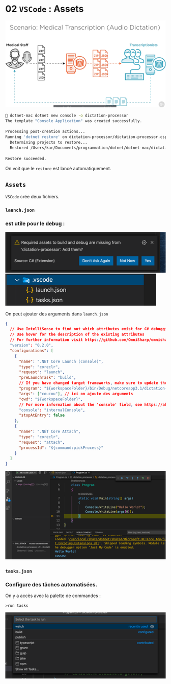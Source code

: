 # 02 `VSCode` : Assets

<img src="assets/scenario.png" alt="scenario" style="zoom:50%;" />

```bash
🦄 dotnet-mac dotnet new console -o dictation-processor
The template "Console Application" was created successfully.

Processing post-creation actions...
Running 'dotnet restore' on dictation-processor/dictation-processor.csproj...
  Determining projects to restore...
  Restored /Users/kar/Documents/programmation/dotnet/dotnet-mac/dictation-processor/dictation-processor.csproj (in 126 ms).

Restore succeeded.
```

On voit que le `restore` est lancé automatiquement.

## `Assets`

`VSCode` crée deux fichiers.

### `launch.json`

### est utile pour le debug :

<img src="assets/Screenshot2020-10-18at09.05.10.png" alt="Screenshot 2020-10-18 at 09.05.10" style="zoom:50%;" />

<img src="assets/Screenshot2020-10-18at09.05.46.png" alt="Screenshot 2020-10-18 at 09.05.46" style="zoom:50%;" />

On peut ajouter des arguments dans `launch.json`

```json
{
  // Use IntelliSense to find out which attributes exist for C# debugging
  // Use hover for the description of the existing attributes
  // For further information visit https://github.com/OmniSharp/omnisharp-vscode/blob/master/debugger-launchjson.md
  "version": "0.2.0",
  "configurations": [
    {
      "name": ".NET Core Launch (console)",
      "type": "coreclr",
      "request": "launch",
      "preLaunchTask": "build",
      // If you have changed target frameworks, make sure to update the program path.
      "program": "${workspaceFolder}/bin/Debug/netcoreapp3.1/dictation-processor.dll",
      "args": ["coucou"], // ici on ajoute des arguments
      "cwd": "${workspaceFolder}",
      // For more information about the 'console' field, see https://aka.ms/VSCode-CS-LaunchJson-Console
      "console": "internalConsole",
      "stopAtEntry": false
    },
    {
      "name": ".NET Core Attach",
      "type": "coreclr",
      "request": "attach",
      "processId": "${command:pickProcess}"
    }
  ]
}
```

<img src="assets/Screenshot2020-10-18at09.10.43.png" alt="Screenshot 2020-10-18 at 09.10.43" style="zoom:50%;" />

### `tasks.json`

### Configure des tâches automatisées.

On y a accès avec la palette de commandes :

```
>run tasks
```

<img src="assets/Screenshot2020-10-18at09.14.06.png" alt="Screenshot 2020-10-18 at 09.14.06" style="zoom:50%;" />
